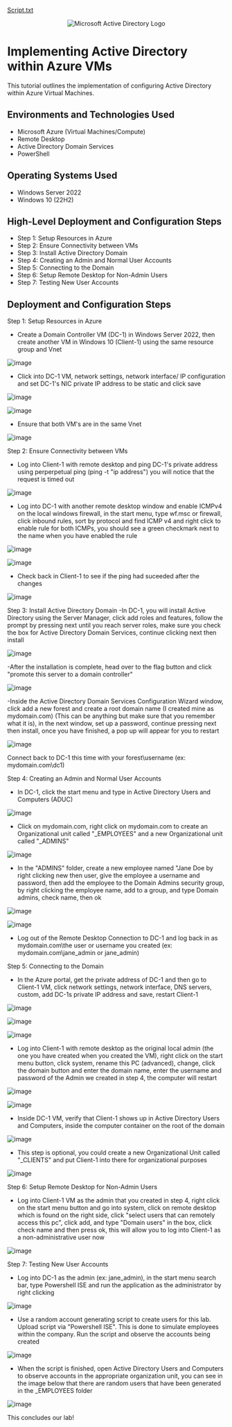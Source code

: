 [Script.txt](https://github.com/thechristinaq/Implementing-Active-Directory-within-Azure-VMs/files/14899759/Script.txt)<p align="center">
<img src="https://i.imgur.com/pU5A58S.png" alt="Microsoft Active Directory Logo"/>
</p>

<h1>Implementing Active Directory within Azure VMs </h1>
This tutorial outlines the implementation of configuring Active Directory within Azure Virtual Machines.<br />

<h2>Environments and Technologies Used</h2>

- Microsoft Azure (Virtual Machines/Compute)
- Remote Desktop
- Active Directory Domain Services
- PowerShell

<h2>Operating Systems Used </h2>

- Windows Server 2022
- Windows 10 (22H2)

<h2>High-Level Deployment and Configuration Steps</h2>

- Step 1: Setup Resources in Azure
- Step 2: Ensure Connectivity between VMs
- Step 3: Install Active Directory Domain
- Step 4: Creating an Admin and Normal User Accounts
- Step 5: Connecting to the Domain
- Step 6: Setup Remote Desktop for Non-Admin Users
- Step 7: Testing New User Accounts  

<h2>Deployment and Configuration Steps</h2>

Step 1: Setup Resources in Azure
- Create a Domain Controller VM (DC-1) in Windows Server 2022, then create another VM in Windows 10 (Client-1) using the same resource group and Vnet

![image](https://github.com/thechristinaq/Implementing-Active-Directory-within-Azure-VMs/assets/165831241/3fd0733a-de31-44df-ae92-62ca67a129fa)

- Click into DC-1 VM, network settings, network interface/ IP configuration and set DC-1's NIC private IP address to be static and click save 

![image](https://github.com/thechristinaq/Implementing-Active-Directory-within-Azure-VMs/assets/165831241/7207c049-f8e7-4d3b-a7d4-2c1e9086a64d)

![image](https://github.com/thechristinaq/Implementing-Active-Directory-within-Azure-VMs/assets/165831241/1d2f917e-aaf2-4949-bab3-2e0a4fb96181)

- Ensure that both VM's are in the same Vnet

![image](https://github.com/thechristinaq/Implementing-Active-Directory-within-Azure-VMs/assets/165831241/b291bf82-9f92-4c8a-98e5-3647b554c444)


Step 2: Ensure Connectivity between VMs
- Log into Client-1 with remote desktop and ping DC-1's private address using perperpetual ping (ping -t "ip address") you will notice that the request is timed out 

![image](https://github.com/thechristinaq/Implementing-Active-Directory-within-Azure-VMs/assets/165831241/8a45f1cb-f2e5-4741-90ee-47b380eea905)

- Log into DC-1 with another remote desktop window and enable ICMPv4 on the local windows firewall, in the start menu, type wf.msc or firewall, click inbound rules, sort by protocol and find ICMP v4 and right click to enable rule for both ICMPs, you should see a green checkmark next to the name when you have enabled the rule 

![image](https://github.com/thechristinaq/Implementing-Active-Directory-within-Azure-VMs/assets/165831241/b0ced543-023a-40c3-b3f3-45f13d1d3361)

![image](https://github.com/thechristinaq/Implementing-Active-Directory-within-Azure-VMs/assets/165831241/148fd30f-1f05-419a-8e0e-8e966e3852bd)

- Check back in Client-1 to see if the ping had suceeded after the changes 

![image](https://github.com/thechristinaq/Implementing-Active-Directory-within-Azure-VMs/assets/165831241/76aac162-9b85-417a-9166-cda24e08b86a)


Step 3: Install Active Directory Domain
-In DC-1, you will install Active Directory using the Server Manager, click add roles and features, follow the prompt by pressing next until you reach server roles, make sure you check the box for Active Directory Domain Services, continue clicking next then install  

![image](https://github.com/thechristinaq/Implementing-Active-Directory-within-Azure-VMs/assets/165831241/8359c491-2b61-424a-a726-5925dc5bde5c)

-After the installation is complete, head over to the flag button and click "promote this server to a domain controller"

![image](https://github.com/thechristinaq/Implementing-Active-Directory-within-Azure-VMs/assets/165831241/96469376-1996-4a04-acb1-b8c9cbe5f448)

-Inside the Active Directory Domain Services Configuration Wizard window, click add a new forest and create a root domain name (I created mine as mydomain.com) (This can be anything but make sure that you remember what it is), in the next window, set up a password,  continue pressing next then install, once you have finished, a pop up will appear for you to restart

![image](https://github.com/thechristinaq/Implementing-Active-Directory-within-Azure-VMs/assets/165831241/6b940020-f122-40c1-810d-86443a9751c0)

Connect back to DC-1 this time with your forest\username (ex: mydomain.com\dc1)


Step 4: Creating an Admin and Normal User Accounts
- In DC-1, click the start menu and type in Active Directory Users and Computers (ADUC)

![image](https://github.com/thechristinaq/Implementing-Active-Directory-within-Azure-VMs/assets/165831241/58a1c779-04e8-4c5f-87f1-845ea173b9ff)

- Click on mydomain.com, right click on mydomain.com to create an Organizational unit called "_EMPLOYEES" and a new Organizational unit called "_ADMINS"

![image](https://github.com/thechristinaq/Implementing-Active-Directory-within-Azure-VMs/assets/165831241/0407989e-b4dc-43fa-bcf9-20264444b94e)

- In the "ADMINS" folder, create a new employee named "Jane Doe by right clicking new then user, give the employee a username and password, then add the employee to the Domain Admins security group, by right clicking the employee name, add to a group, and type Domain admins, check name, then ok  

![image](https://github.com/thechristinaq/Implementing-Active-Directory-within-Azure-VMs/assets/165831241/e6c29581-b10d-473e-a855-8283616b2453)

![image](https://github.com/thechristinaq/Implementing-Active-Directory-within-Azure-VMs/assets/165831241/d3f6e405-8da5-4cf1-80fd-f8df7e93c499)

- Log out of the Remote Desktop Connection to DC-1 and log back in as mydomain.com\the user or username you created (ex: mydomain.com\jane_admin or jane_admin)  


Step 5: Connecting to the Domain
- In the Azure portal, get the private address of DC-1 and then go to Client-1 VM, click network settings, network interface, DNS servers, custom, add DC-1s private IP address and save, restart Client-1 

![image](https://github.com/thechristinaq/Implementing-Active-Directory-within-Azure-VMs/assets/165831241/2181c47f-2a6a-41fb-beaa-31636c4fd9a2)

![image](https://github.com/thechristinaq/Implementing-Active-Directory-within-Azure-VMs/assets/165831241/69d4c265-7142-4cde-bb2b-d2c3668d4f5f)

![image](https://github.com/thechristinaq/Implementing-Active-Directory-within-Azure-VMs/assets/165831241/3820ae8d-624a-4b19-8a65-0ccf49b858f0)

- Log into Client-1 with remote desktop as the original local admin (the one you have created when you created the VM), right click on the start menu button, click system, rename this PC (advanced), change, click the domain button and enter the domain name, enter the username and password of the Admin we created in step 4, the computer will restart 

![image](https://github.com/thechristinaq/Implementing-Active-Directory-within-Azure-VMs/assets/165831241/a1bf5e02-7284-49c2-9ee1-80888a391238)

![image](https://github.com/thechristinaq/Implementing-Active-Directory-within-Azure-VMs/assets/165831241/403ad7fc-539c-4f28-926b-a2cffcf3cf77)

- Inside DC-1 VM, verify that Client-1 shows up in Active Directory Users and Computers, inside the computer container on the root of the domain 

![image](https://github.com/thechristinaq/Implementing-Active-Directory-within-Azure-VMs/assets/165831241/31689a89-3fc8-4c36-9d0a-25ba8617f53b)

- This step is optional, you could create a new Organizational Unit called "_CLIENTS" and put Client-1 into there for organizational purposes 

![image](https://github.com/thechristinaq/Implementing-Active-Directory-within-Azure-VMs/assets/165831241/629f475a-9700-4470-aa9f-0799220cf446)


Step 6: Setup Remote Desktop for Non-Admin Users
- Log into Client-1 VM as the admin that you created in step 4, right click on the start menu button and go into system, click on remote desktop which is found on the right side, click "select users that can remotely access this pc", click add, and type "Domain users" in the box, click check name and then press ok, this will allow you to log into Client-1 as a non-administrative user now   

![image](https://github.com/thechristinaq/Implementing-Active-Directory-within-Azure-VMs/assets/165831241/2bbc8324-87e5-4973-83c8-84d92d7378ee)


Step 7: Testing New User Accounts
- Log into DC-1 as the admin (ex: jane_admin), in the start menu search bar, type Powershell ISE and run the application as the administrator by right clicking

![image](https://github.com/thechristinaq/Implementing-Active-Directory-within-Azure-VMs/assets/165831241/d4245965-c1d6-4f9d-adc0-b7cc6fa2a9c9)

- Use a random account generating script to create users for this lab. Upload script via "Powershell ISE".  This is done to simulate employees within the company. Run the script and observe the accounts being created 

![image](https://github.com/thechristinaq/Implementing-Active-Directory-within-Azure-VMs/assets/165831241/195fd943-32cc-450d-af7e-1e4cd4f30c98)

- When the script is finished, open Active Directory Users and Computers to observe accounts in the appropriate organization unit, you can see in the image below that there are random users that have been generated in the _EMPLOYEES folder

![image](https://github.com/thechristinaq/Implementing-Active-Directory-within-Azure-VMs/assets/165831241/c6da46d3-45cd-44b9-be29-07dc363a20f9)

This concludes our lab!




